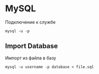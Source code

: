 # MySQL
Подключение к службе
```angular2html
mysql -u -p
``` 

## Import Database
Импорт из файла в базу
```
mysql -u username -p database < file.sql
```